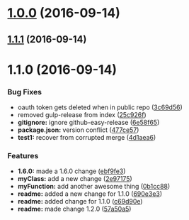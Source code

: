 <a name="1.0.0"></a>
# [1.0.0](https://github.com/ajdruff/github-easy-release/compare/v1.1.1...v1.0.0) (2016-09-14)



<a name="1.1.1"></a>
## [1.1.1](https://github.com/ajdruff/github-easy-release/compare/v1.1.0...v1.1.1) (2016-09-14)



<a name="1.1.0"></a>
# 1.1.0 (2016-09-14)


### Bug Fixes

* oauth token gets deleted when in public repo ([3c69d56](https://github.com/ajdruff/github-easy-release/commit/3c69d56))
* removed gulp-release from index ([25c926f](https://github.com/ajdruff/github-easy-release/commit/25c926f))
* **gitignore:** ignore github-easy-release ([6e58f65](https://github.com/ajdruff/github-easy-release/commit/6e58f65))
* **package.json:** version conflict ([477ce57](https://github.com/ajdruff/github-easy-release/commit/477ce57))
* **test1:** recover from corrupted merge ([4d1aea6](https://github.com/ajdruff/github-easy-release/commit/4d1aea6))


### Features

* **1.6.0:**  made a 1.6.0 change ([ebf9fe3](https://github.com/ajdruff/github-easy-release/commit/ebf9fe3))
* **myClass:** add a new change ([2e97175](https://github.com/ajdruff/github-easy-release/commit/2e97175))
* **myFunction:** add another awesome thing ([0b1cc88](https://github.com/ajdruff/github-easy-release/commit/0b1cc88))
* **readme:** added a new change for 1.1.0 ([690e3e3](https://github.com/ajdruff/github-easy-release/commit/690e3e3))
* **readme:** added change for 1.1.0 ([c69d90e](https://github.com/ajdruff/github-easy-release/commit/c69d90e))
* **readme:** made change 1.2.0 ([57a50a5](https://github.com/ajdruff/github-easy-release/commit/57a50a5))




